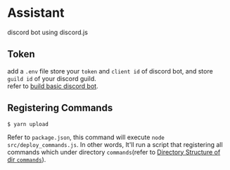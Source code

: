 # Assistant
discord bot using discord.js

## Token
add a `.env` file store your `token` and `client id` of discord bot, and store `guild id` of your discord guild.  
refer to [build basic discord bot](https://youtu.be/-oBSz4MZC6Q?si=IbbbM3TPUqgt0J-s).

## Registering Commands
```palin
$ yarn upload
```
Refer to `package.json`, this command will execute `node src/deploy_commands.js`. In other words, It'll run a script that registering all commands which under directory `commands`(refer to [Directory Structure of dir `commands`](src\commands\readme.md)).

